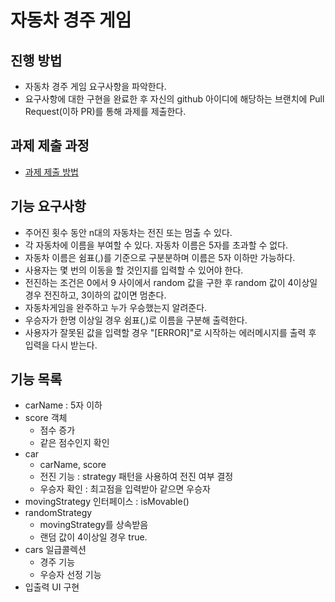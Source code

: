 # 자동차 경주 게임
## 진행 방법
* 자동차 경주 게임 요구사항을 파악한다.
* 요구사항에 대한 구현을 완료한 후 자신의 github 아이디에 해당하는 브랜치에 Pull Request(이하 PR)를 통해 과제를 제출한다.

## 과제 제출 과정
* [과제 제출 방법](https://github.com/next-step/nextstep-docs/tree/master/precourse)

## 기능 요구사항
* 주어진 횟수 동안 n대의 자동차는 전진 또는 멈출 수 있다.
* 각 자동차에 이름을 부여할 수 있다. 자동차 이름은 5자를 초과할 수 없다.
* 자동차 이름은 쉼표(,)를 기준으로 구분분하며 이름은 5자 이하만 가능하다.
* 사용자는 몇 번의 이동을 할 것인지를 입력할 수 있어야 한다.
* 전진하는 조건은 0에서 9 사이에서 random 값을 구한 후 random 값이 4이상일 경우 전진하고, 3이하의 값이면 멈춘다.
* 자동차게임을 완주하고 누가 우승했는지 알려준다.
* 우승자가 한명 이상일 경우 쉼표(,)로 이름을 구분해 출력한다.
* 사용자가 잘못된 값을 입력할 경우 "[ERROR]"로 시작하는 에러메시지를 출력 후 입력을 다시 받는다.

## 기능 목록
* carName : 5자 이하
* score 객체
  - 점수 증가
  - 같은 점수인지 확인
* car
  - carName, score
  - 전진 기능 : strategy 패턴을 사용하여 전진 여부 결정
  - 우승자 확인 : 최고점을 입력받아 같으면 우승자
* movingStrategy 인터페이스 : isMovable()
* randomStrategy
  - movingStrategy를 상속받음
  - 랜덤 값이 4이상일 경우 true.
* cars 일급콜렉션
  - 경주 기능
  - 우승자 선정 기능
* 입출력 UI 구현